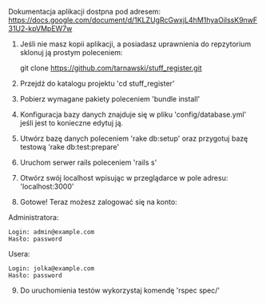 
Dokumentacja aplikacji dostpna pod adresem: 
https://docs.google.com/document/d/1KLZUgRcGwxjL4hM1hyaOilssK9nwF31U2-kpVMpEW7w

1. Jeśli nie masz kopii aplikacji, a posiadasz uprawnienia do repzytorium sklonuj ją prostym poleceniem:

	git clone https://github.com/tarnawski/stuff_register.git

2. Przejdź do katalogu projektu 'cd stuff_register'
3. Pobierz wymagane pakiety poleceniem 'bundle install'
4. Konfiguracja bazy danych znajduje się w pliku 'config/database.yml' jeśli jest to konieczne edytuj ją.
5. Utwórz bazę danych poleceniem 'rake db:setup' oraz przygotuj bazę testową 'rake db:test:prepare'
6. Uruchom serwer rails poleceniem 'rails s'
7. Otwórz swój localhost wpisując w przeglądarce w pole adresu: 'localhost:3000'
8. Gotowe! Teraz możesz zalogować się na konto:

Administratora:

	Login: admin@example.com
	Hasło: password

Usera:	

	Login: jolka@example.com
	Hasło: password

9. Do uruchomienia testów wykorzystaj komendę 'rspec spec/' 
